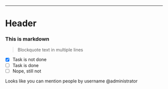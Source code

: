 

-----

<!-- TITLE: Home -->
<!-- SUBTITLE: A quick summary of Home -->

# Header
### This is markdown
> Blockquote text
> in multiple
> lines

- [X] Task is not done
- [ ] Task is done
- [ ] Nope, still not

Looks like you can mention people by username @administrator

